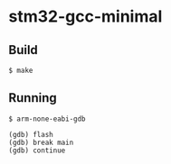 # stm32-gcc-minimal

## Build

```
$ make
```

## Running

```
$ arm-none-eabi-gdb

(gdb) flash
(gdb) break main
(gdb) continue
```

